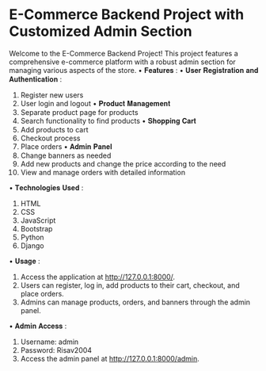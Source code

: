 # E-Commerce Backend Project with Customized Admin Section
Welcome to the E-Commerce Backend Project! This project features a comprehensive e-commerce platform with a robust admin section for managing various aspects of the store.
• 𝐅𝐞𝐚𝐭𝐮𝐫𝐞𝐬 :
• 𝐔𝐬𝐞𝐫 𝐑𝐞𝐠𝐢𝐬𝐭𝐫𝐚𝐭𝐢𝐨𝐧 𝐚𝐧𝐝 𝐀𝐮𝐭𝐡𝐞𝐧𝐭𝐢𝐜𝐚𝐭𝐢𝐨𝐧 :
1) Register new users
2) User login and logout
• 𝐏𝐫𝐨𝐝𝐮𝐜𝐭 𝐌𝐚𝐧𝐚𝐠𝐞𝐦𝐞𝐧𝐭
1) Separate product page for products
2) Search functionality to find products
• 𝐒𝐡𝐨𝐩𝐩𝐢𝐧𝐠 𝐂𝐚𝐫𝐭
1) Add products to cart
2) Checkout process
3) Place orders
• 𝐀𝐝𝐦𝐢𝐧 𝐏𝐚𝐧𝐞𝐥
1) Change banners as needed
2) Add new products and change the price according to the need 
3) View and manage orders with detailed information

• 𝐓𝐞𝐜𝐡𝐧𝐨𝐥𝐨𝐠𝐢𝐞𝐬 𝐔𝐬𝐞𝐝 :
1) HTML
2) CSS
3) JavaScript
4) Bootstrap
5) Python
6) Django

• 𝐔𝐬𝐚𝐠𝐞 :
1) Access the application at http://127.0.0.1:8000/.
2) Users can register, log in, add products to their cart, checkout, and place orders.
3) Admins can manage products, orders, and banners through the admin panel.

• 𝐀𝐝𝐦𝐢𝐧 𝐀𝐜𝐜𝐞𝐬𝐬 :
1) Username: admin
2) Password: Risav2004
3) Access the admin panel at http://127.0.0.1:8000/admin.
